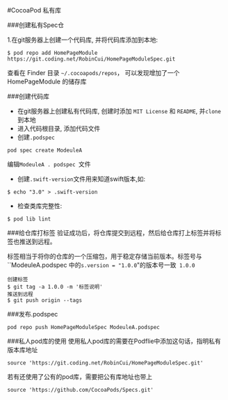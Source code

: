#CocoaPod 私有库

###创建私有Spec仓

1.在git服务器上创建一个代码库, 并将代码库添加到本地:

```
$ pod repo add HomePageModule https://git.coding.net/RobinCui/HomePageModuleSpec.git
```

查看在 Finder 目录 `~/.cocoapods/repos`， 可以发现增加了一个 HomePageModule 的储存库

###创建代码库
- 在git服务器上创建私有代码库, 创建时添加 `MIT License` 和 `README`,  并`clone`到本地
- 进入代码根目录, 添加代码文件
- 创建`.podspec `

```
pod spec create ModeuleA
```
编辑`ModeuleA . podspec `文件

- 创建`.swift-version`文件用来知道swift版本,如:
 ```
 $ echo "3.0" > .swift-version
 ```
- 检查类库完整性:
 ```
 $ pod lib lint
 ```
 
 ###给仓库打标签
 验证成功后，将仓库提交到远程，然后给仓库打上标签并将标签也推送到远程。

标签相当于将你的仓库的一个压缩包，用于稳定存储当前版本。标签号与``ModeuleA.podspec 中的`s.version = "1.0.0`"的版本号一致` 1.0.0`

```
创建标签
$ git tag -a 1.0.0 -m '标签说明' 
推送到远程
$ git push origin --tags
```

###发布.podspec

```
pod repo push HomePageModuleSpec ModeuleA.podspec
```

###私人pod库的使用
使用私人pod库的需要在Podflie中添加这句话，指明私有版本库地址

```
source 'https://git.coding.net/RobinCui/HomePageModuleSpec.git'
```

若有还使用了公有的pod库，需要把公有库地址也带上

```
source 'https://github.com/CocoaPods/Specs.git'
```